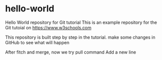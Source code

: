 # hello-world
Hello World repository for Git tutorial
This is an example repository for the Git tutoial on https://www.w3schools.com

This repository is built step by step in the tutorial.
make some changes in GitHub to see what will happen

After fitch and merge, now we try pull command
Add a new line
